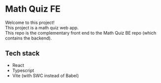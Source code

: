 # Math Quiz FE

Welcome to this project!  
This project is a math quiz web app.  
This repo is the complementary front end to the Math Quiz BE repo (which contains the backend).

## Tech stack

- React
- Typescript
- Vite (with SWC instead of Babel)
